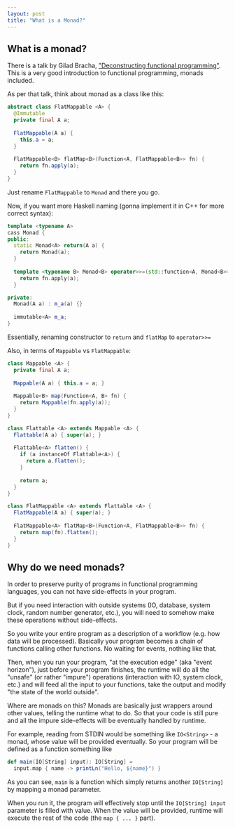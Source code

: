 ```yaml
---
layout: post
title: "What is a Monad?"
---
```


## What is a monad?

There is a talk by Gilad Bracha, ["Deconstructing functional programming"](https://www.infoq.com/presentations/functional-pros-cons/). This is a very good introduction to functional programming, monads included.

As per that talk, think about monad as a class like this:

```java
abstract class FlatMappable <A> {
  @Immutable
  private final A a;
  
  FlatMappable(A a) {
    this.a = a;
  }
  
  FlatMappable<B> flatMap<B>(Function<A, FlatMappable<B>> fn) {
    return fn.apply(a);
  }
}
```

Just rename `FlatMappable` to `Monad` and there you go.

Now, if you want more Haskell naming (gonna implement it in C++ for more correct syntax):

```cpp
template <typename A>
cass Monad {
public:
  static Monad<A> return(A a) {
    return Monad(a);
  }
  
  template <typename B> Monad<B> operator>>=(std::function<A, Monad<B>> fn) {
    return fn.apply(a);
  }

private:
  Monad(A a) : m_a(a) {}
  
  immutable<A> m_a;
}
```

Essentially, renaming constructor to `return` and `flatMap` to `operator>>=`

Also, in terms of `Mappable` vs `FlatMappable`:

```java
class Mappable <A> {
  private final A a;
  
  Mappable(A a) { this.a = a; }
  
  Mappable<B> map(Function<A, B> fn) {
    return Mappable(fn.apply(a));
  }
}

class Flattable <A> extends Mappable <A> {
  Flattable(A a) { super(a); }
  
  Flattable<A> flatten() {
    if (a instanceOf Flattable<A>) {
      return a.flatten();
    }
    
    return a;
  }
}

class FlatMappable <A> extends Flattable <A> {
  FlatMappable(A a) { super(a); }
  
  FlatMappable<A> flatMap<B>(Function<A, FlatMappable<B>> fn) {
    return map(fn).flatten();
  }
}
```

## Why do we need monads?

In order to preserve purity of programs in functional programming languages, you can not have side-effects in your program.

But if you need interaction with outside systems (IO, database, system clock, random number generator, etc.), you will need to somehow make these operations without side-effects.

So you write your entire program as a description of a workflow (e.g. how data will be processed). Basically your program becomes a chain of functions calling other functions. No waiting for events, nothing like that.

Then, when you run your program, "at the execution edge" (aka "event horizon"), just before your program finishes, the runtime will do all the "unsafe" (or rather "impure") operations (interaction with IO, system clock, etc.) and will feed all the input to your functions, take the output and modify "the state of the world outside".

Where are monads on this? Monads are basically just wrappers around other values, telling the runtime what to do. So that your code is still pure and all the impure side-effects will be eventually handled by runtime.

For example, reading from STDIN would be something like `IO<String>` - a monad, whose value will be provided eventually. So your program will be defined as a function something like

```scala
def main(IO[String] input): IO[String] =
  input.map { name -> printLn("Hello, ${name}") }
```

As you can see, `main` is a function which simply returns another `IO[String]` by mapping a monad parameter.

When you run it, the program will effectively stop until the `IO[String] input` parameter is filled with value. When the value will be provided, runtime will execute the rest of the code (the `map { ... }` part).

